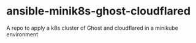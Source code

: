 # ansible-minik8s-ghost-cloudflared
A repo to apply a k8s cluster of Ghost and cloudflared in a minikube environment 

